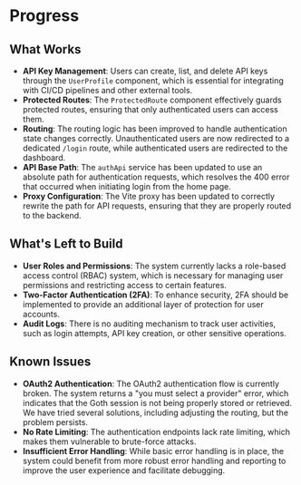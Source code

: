 # Progress

## What Works

- **API Key Management**: Users can create, list, and delete API keys through the `UserProfile` component, which is essential for integrating with CI/CD pipelines and other external tools.
- **Protected Routes**: The `ProtectedRoute` component effectively guards protected routes, ensuring that only authenticated users can access them.
- **Routing**: The routing logic has been improved to handle authentication state changes correctly. Unauthenticated users are now redirected to a dedicated `/login` route, while authenticated users are redirected to the dashboard.
- **API Base Path**: The `authApi` service has been updated to use an absolute path for authentication requests, which resolves the 400 error that occurred when initiating login from the home page.
- **Proxy Configuration**: The Vite proxy has been updated to correctly rewrite the path for API requests, ensuring that they are properly routed to the backend.

## What's Left to Build

- **User Roles and Permissions**: The system currently lacks a role-based access control (RBAC) system, which is necessary for managing user permissions and restricting access to certain features.
- **Two-Factor Authentication (2FA)**: To enhance security, 2FA should be implemented to provide an additional layer of protection for user accounts.
- **Audit Logs**: There is no auditing mechanism to track user activities, such as login attempts, API key creation, or other sensitive operations.

## Known Issues

- **OAuth2 Authentication**: The OAuth2 authentication flow is currently broken. The system returns a "you must select a provider" error, which indicates that the Goth session is not being properly stored or retrieved. We have tried several solutions, including adjusting the routing, but the problem persists.
- **No Rate Limiting**: The authentication endpoints lack rate limiting, which makes them vulnerable to brute-force attacks.
- **Insufficient Error Handling**: While basic error handling is in place, the system could benefit from more robust error handling and reporting to improve the user experience and facilitate debugging.
